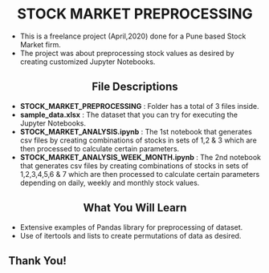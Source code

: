 # <center>STOCK MARKET PREPROCESSING</center>
- This is a freelance project (April,2020) done for a Pune based Stock Market firm.
- The project was about preprocessing stock values as desired by creating customized Jupyter Notebooks.

## <center>File Descriptions</center> 
- **STOCK_MARKET_PREPROCESSING** : Folder has a total of 3 files inside.
- **sample_data.xlsx** : The dataset that you can try for executing the Jupyter Notebooks.
- **STOCK_MARKET_ANALYSIS.ipynb** : The 1st notebook that generates csv files by creating combinations of stocks in sets of 1,2 & 3 which are then processed to calculate certain parameters.
- **STOCK_MARKET_ANALYSIS_WEEK_MONTH.ipynb** : The 2nd notebook that generates csv files by creating combinations of stocks in sets of 1,2,3,4,5,6 & 7 which are then processed to calculate certain parameters depending on daily, weekly and monthly stock values.

## <center>What You Will Learn</center>
- Extensive examples of Pandas library for preprocessing of dataset.
- Use of itertools and lists to create permutations of data as desired.

## Thank You! 
